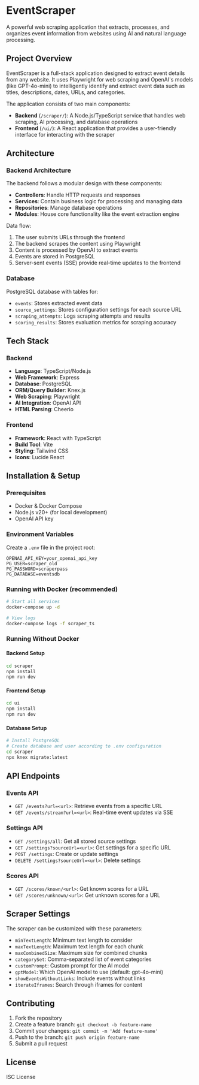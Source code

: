 # EventScraper

A powerful web scraping application that extracts, processes, and organizes event information from websites using AI and natural language processing.

## Project Overview

EventScraper is a full-stack application designed to extract event details from any website. It uses Playwright for web scraping and OpenAI's models (like GPT-4o-mini) to intelligently identify and extract event data such as titles, descriptions, dates, URLs, and categories.

The application consists of two main components:
- **Backend** (`/scraper/`): A Node.js/TypeScript service that handles web scraping, AI processing, and database operations
- **Frontend** (`/ui/`): A React application that provides a user-friendly interface for interacting with the scraper

## Architecture

### Backend Architecture

The backend follows a modular design with these components:
- **Controllers**: Handle HTTP requests and responses
- **Services**: Contain business logic for processing and managing data
- **Repositories**: Manage database operations
- **Modules**: House core functionality like the event extraction engine

Data flow:
1. The user submits URLs through the frontend
2. The backend scrapes the content using Playwright
3. Content is processed by OpenAI to extract events
4. Events are stored in PostgreSQL
5. Server-sent events (SSE) provide real-time updates to the frontend

### Database

PostgreSQL database with tables for:
- `events`: Stores extracted event data
- `source_settings`: Stores configuration settings for each source URL
- `scraping_attempts`: Logs scraping attempts and results
- `scoring_results`: Stores evaluation metrics for scraping accuracy

## Tech Stack

### Backend
- **Language**: TypeScript/Node.js
- **Web Framework**: Express
- **Database**: PostgreSQL
- **ORM/Query Builder**: Knex.js
- **Web Scraping**: Playwright
- **AI Integration**: OpenAI API
- **HTML Parsing**: Cheerio

### Frontend
- **Framework**: React with TypeScript
- **Build Tool**: Vite
- **Styling**: Tailwind CSS
- **Icons**: Lucide React

## Installation & Setup

### Prerequisites
- Docker & Docker Compose
- Node.js v20+ (for local development)
- OpenAI API key

### Environment Variables
Create a `.env` file in the project root:
```
OPENAI_API_KEY=your_openai_api_key
PG_USER=scraper_old
PG_PASSWORD=scraperpass
PG_DATABASE=eventsdb
```

### Running with Docker (recommended)
```bash
# Start all services
docker-compose up -d

# View logs
docker-compose logs -f scraper_ts
```

### Running Without Docker
#### Backend Setup
```bash
cd scraper
npm install
npm run dev
```

#### Frontend Setup
```bash
cd ui
npm install
npm run dev
```

#### Database Setup
```bash
# Install PostgreSQL
# Create database and user according to .env configuration
cd scraper
npx knex migrate:latest
```

## API Endpoints

### Events API
- `GET /events?url=<url>`: Retrieve events from a specific URL
- `GET /events/stream?url=<url>`: Real-time event updates via SSE

### Settings API
- `GET /settings/all`: Get all stored source settings
- `GET /settings?sourceUrl=<url>`: Get settings for a specific URL
- `POST /settings`: Create or update settings
- `DELETE /settings?sourceUrl=<url>`: Delete settings

### Scores API
- `GET /scores/known/<url>`: Get known scores for a URL
- `GET /scores/unknown/<url>`: Get unknown scores for a URL

## Scraper Settings

The scraper can be customized with these parameters:
- `minTextLength`: Minimum text length to consider
- `maxTextLength`: Maximum text length for each chunk
- `maxCombinedSize`: Maximum size for combined chunks
- `categorySet`: Comma-separated list of event categories
- `customPrompt`: Custom prompt for the AI model
- `gptModel`: Which OpenAI model to use (default: gpt-4o-mini)
- `showEventsWithoutLinks`: Include events without links
- `iterateIframes`: Search through iframes for content

## Contributing

1. Fork the repository
2. Create a feature branch: `git checkout -b feature-name`
3. Commit your changes: `git commit -m 'Add feature-name'`
4. Push to the branch: `git push origin feature-name`
5. Submit a pull request

## License

ISC License